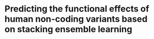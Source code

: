 # Predicting the functional effects of human non-coding variants based on stacking ensemble learning



